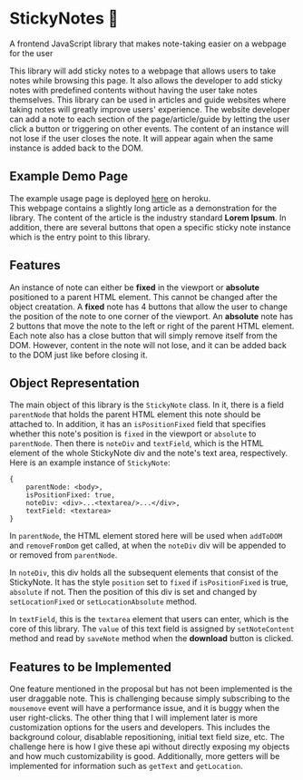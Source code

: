 # StickyNotes 📝
A frontend JavaScript library that makes note-taking easier on a webpage for the user

This library will add sticky notes to a webpage that allows users to take notes while browsing this page. It also allows the developer to add sticky notes with predefined contents without having the user take notes themselves. This library can be used in articles and guide websites where taking notes will greatly improve users' experience. The website developer can add a note to each section of the page/article/guide by letting the user click a button or triggering on other events. The content of an instance will not lose if the user closes the note. It will appear again when the same instance is added back to the DOM.

## Example Demo Page
The example usage page is deployed [here](https://stickynotesdemo-309-sky.herokuapp.com/) on heroku. <br>
This webpage contains a slightly long article as a demonstration for the library. The content of the article is the industry standard **Lorem Ipsum**. In addition, there are several buttons that open a specific sticky note instance which is the entry point to this library.
  
## Features
An instance of note can either be **fixed** in the viewport or **absolute** positioned to a parent HTML element. This cannot be changed after the object creatation. A **fixed** note has 4 buttons that allow the user to change the position of the note to one corner of the viewport. An **absolute** note has 2 buttons that move the note to the left or right of the parent HTML element. Each note also has a close button that will simply remove itself from the DOM. However, content in the note will not lose, and it can be added back to the DOM just like before closing it.

## Object Representation
The main object of this library is the `StickyNote` class. In it, there is a field `parentNode` that holds the parent HTML element this note should be attached to. In addition, it has an `isPositionFixed` field that specifies whether this note's position is `fixed` in the viewport or `absolute` to `parentNode`. Then there is `noteDiv` and `textField`, which is the HTML element of the whole StickyNote div and the note's text area, respectively. <br>
Here is an example instance of `StickyNote`:
```
{
    parentNode: <body>,
    isPositionFixed: true,
    noteDiv: <div>...<textarea/>...</div>,
    textField: <textarea>
}
```
In `parentNode`, the HTML element stored here will be used when `addToDOM` and `removeFromDom` get called, at when the `noteDiv` div will be appended to or removed from `parentNode`. 

In `noteDiv`, this div holds all the subsequent elements that consist of the StickyNote. It has the style `position` set to `fixed` if `isPositionFixed` is true, `absolute` if not. Then the position of this div is set and changed by `setLocationFixed` or `setLocationAbsolute` method.

In `textField`, this is the `textarea` element that users can enter, which is the core of this library. The `value` of this text field is assigned by `setNoteContent` method and read by `saveNote` method when the **download** button is clicked. 

## Features to be Implemented
One feature mentioned in the proposal but has not been implemented is the user draggable note. This is challenging because simply subscribing to the `mousemove` event will have a performance issue, and it is buggy when the user right-clicks. The other thing that I will implement later is more customization options for the users and developers. This includes the background colour, disablable repositioning, initial text field size, etc. The challenge here is how I give these api without directly exposing my objects and how much customizability is good. Additionally, more getters will be implemented for information such as `getText` and `getLocation`. 
